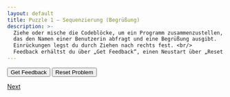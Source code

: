 ```yaml
---
layout: default
title: Puzzle 1 – Sequenzierung (Begrüßung)
description: >-
  Ziehe oder mische die Codeblöcke, um ein Programm zusammenzustellen,
  das den Namen einer Benutzerin abfragt und eine Begrüßung ausgibt.
  Einrückungen legst du durch Ziehen nach rechts fest. <br/>
  Feedback erhältst du über „Get Feedback“, einen Neustart über „Reset Problem“.
---
```


<div id="p1-trash" class="sortable-code"></div>
<div id="p1-work"  class="sortable-code"></div>
<div style="clear: both;"></div>

<p>
  <input id="p1-feedback" value="Get Feedback"  type="button" />
  <input id="p1-reset"    value="Reset Problem" type="button" />
</p>

<script type="text/javascript">
(function () {
  var initial =
    "name = input(\"Wie heißt du?\")\n" +
    "print(\"Hallo, \" + name + \"!\")\n" +
    "print(\"Auf Wiedersehen\")  #distractor";

  var pp = new ParsonsWidget({
    sortableId: "p1-work",
    trashId:    "p1-trash",
    grader:     ParsonsWidget._graders.LineBasedGrader,
    can_indent: true,
    x_indent:   50,
    lang:       "en",
    max_wrong_lines: 10
  });
  pp.init(initial);
  pp.shuffleLines();
  $("#p1-reset").click(function (e) { e.preventDefault(); pp.shuffleLines(); });
  $("#p1-feedback").click(function (e) { e.preventDefault(); pp.getFeedback(); });
})();
</script>

[Next](./aufg2.html)
